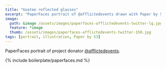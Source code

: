 ```yaml
---
title: "Goatee reflected glasses"
excerpt: "PaperFaces portrait of @afflictedevents drawn with Paper by 53 on an iPad."
image: 
  path: &image /assets/images/paperfaces-afflictedevents-twitter-lg.jpg 
  feature: *image
  thumb: /assets/images/paperfaces-afflictedevents-twitter-150.jpg
tags: [portrait, illustration, Paper by 53]
---
```


PaperFaces portrait of project donator [@afflictedevents](http://twitter.com/afflictedevents).

{% include boilerplate/paperfaces.md %}